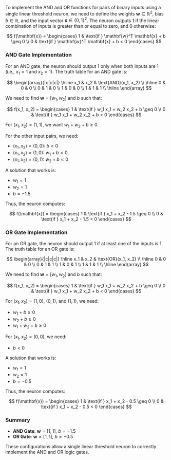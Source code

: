 To implement the AND and OR functions for pairs of binary inputs using a single linear threshold neuron, we need to define the weights $\mathbf{w} \in \mathbb{R}^2$, bias $b \in \mathbb{R}$, and the input vector $\mathbf{x} \in \{0, 1\}^2$. The neuron outputs 1 if the linear combination of inputs is greater than or equal to zero, and 0 otherwise:

$$
f(\mathbf{x}) =
\begin{cases}
1 & \text{if } \mathbf{w}^T \mathbf{x} + b \geq 0 \\
0 & \text{if } \mathbf{w}^T \mathbf{x} + b < 0
\end{cases}
$$

### AND Gate Implementation

For an AND gate, the neuron should output 1 only when both inputs are 1 (i.e., $x_1 = 1$ and $x_2 = 1$). The truth table for an AND gate is:

$$
\begin{array}{|c|c|c|}
\hline
x_1 & x_2 & \text{AND}(x_1, x_2) \\
\hline
0 & 0 & 0 \\
0 & 1 & 0 \\
1 & 0 & 0 \\
1 & 1 & 1 \\
\hline
\end{array}
$$

We need to find $\mathbf{w} = [w_1, w_2]$ and $b$ such that:

$$
f(x_1, x_2) =
\begin{cases}
1 & \text{if } w_1 x_1 + w_2 x_2 + b \geq 0 \\
0 & \text{if } w_1 x_1 + w_2 x_2 + b < 0
\end{cases}
$$

For $(x_1, x_2) = (1, 1)$, we want $w_1 + w_2 + b \geq 0$.

For the other input pairs, we need:

- $(x_1, x_2) = (0, 0):$ $b < 0$
- $(x_1, x_2) = (1, 0):$ $w_1 + b < 0$
- $(x_1, x_2) = (0, 1):$ $w_2 + b < 0$

A solution that works is:

- $w_1 = 1$
- $w_2 = 1$
- $b = -1.5$

Thus, the neuron computes:

$$
f(\mathbf{x}) = \begin{cases}
1 & \text{if } x_1 + x_2 - 1.5 \geq 0 \\
0 & \text{if } x_1 + x_2 - 1.5 < 0
\end{cases}
$$

### OR Gate Implementation

For an OR gate, the neuron should output 1 if at least one of the inputs is 1. The truth table for an OR gate is:

$$
\begin{array}{|c|c|c|}
\hline
x_1 & x_2 & \text{OR}(x_1, x_2) \\
\hline
0 & 0 & 0 \\
0 & 1 & 1 \\
1 & 0 & 1 \\
1 & 1 & 1 \\
\hline
\end{array}
$$

We need to find $\mathbf{w} = [w_1, w_2]$ and $b$ such that:

$$
f(x_1, x_2) =
\begin{cases}
1 & \text{if } w_1 x_1 + w_2 x_2 + b \geq 0 \\
0 & \text{if } w_1 x_1 + w_2 x_2 + b < 0
\end{cases}
$$

For $(x_1, x_2) = (1, 0)$, $(0, 1)$, and $(1, 1)$, we need:

- $w_1 + b \geq 0$
- $w_2 + b \geq 0$
- $w_1 + w_2 + b \geq 0$

For $(x_1, x_2) = (0, 0)$, we need:

- $b < 0$

A solution that works is:

- $w_1 = 1$
- $w_2 = 1$
- $b = -0.5$

Thus, the neuron computes:

$$
f(\mathbf{x}) = \begin{cases}
1 & \text{if } x_1 + x_2 - 0.5 \geq 0 \\
0 & \text{if } x_1 + x_2 - 0.5 < 0
\end{cases}
$$

### Summary

- **AND Gate**: $\mathbf{w} = [1, 1]$, $b = -1.5$
- **OR Gate**: $\mathbf{w} = [1, 1]$, $b = -0.5$

These configurations allow a single linear threshold neuron to correctly implement the AND and OR logic gates.